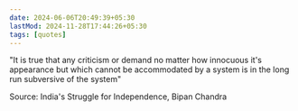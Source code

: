 ```yaml
---
date: 2024-06-06T20:49:39+05:30
lastMod: 2024-11-28T17:44:26+05:30
tags: [quotes]
---
```


"It is true that any criticism or demand no matter how innocuous it's appearance but which cannot be accommodated by a system is in the long run subversive of the system"

Source: India's Struggle for Independence, Bipan Chandra
